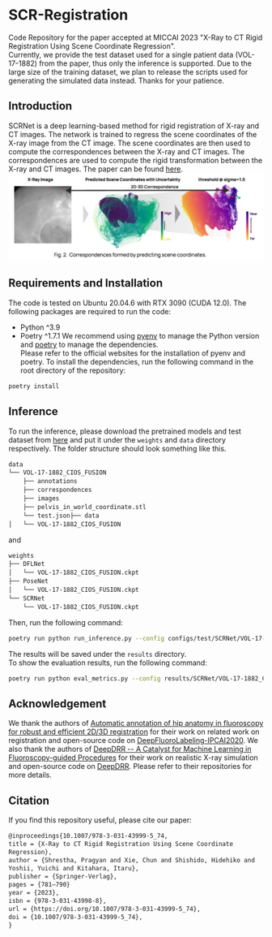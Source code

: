 # SCR-Registration
Code Repository for the paper accepted at MICCAI 2023 "X-Ray to CT Rigid Registration Using Scene Coordinate Regression".  
Currently, we provide the test dataset used for a single patient data (VOL-17-1882) from the paper, thus only the inference is supported. Due to the large size of the training dataset, we plan to release the scripts used for generating the simulated data instead. Thanks for your patience.  

## Introduction
SCRNet is a deep learning-based method for rigid registration of X-ray and CT images. The network is trained to regress the scene coordinates of the X-ray image from the CT image. The scene coordinates are then used to compute the correspondences between the X-ray and CT images. The correspondences are used to compute the rigid transformation between the X-ray and CT images. The paper can be found [here](https://link.springer.com/chapter/10.1007/978-3-031-43999-5_74).
![Corresponeces](./assets/correspondences.png)

## Requirements and Installation
The code is tested on Ubuntu 20.04.6 with RTX 3090 (CUDA 12.0). The following packages are required to run the code:
- Python ^3.9
- Poetry ^1.7.1
We recommend using [pyenv](https://github.com/pyenv/pyenv) to manage the Python version and [poetry](https://python-poetry.org/) to manage the dependencies.  
Please refer to the official websites for the installation of pyenv and poetry. To install the dependencies, run the following command in the root directory of the repository:
```bash
poetry install
```

## Inference
To run the inference, please download the pretrained models and test dataset from [here](https://drive.google.com/drive/folders/1f2ejSE4arB3GsKGeWu4rDzxB2plG-K0c?usp=sharing) and put it under the `weights` and `data` directory respectively. The folder structure should look something like this.  
```bash
data
└── VOL-17-1882_CIOS_FUSION
    ├── annotations
    ├── correspondences
    ├── images
    ├── pelvis_in_world_coordinate.stl
    └── test.json├── data
│   └── VOL-17-1882_CIOS_FUSION
```
and  
```bash
weights
├── DFLNet
│   └── VOL-17-1882_CIOS_FUSION.ckpt
├── PoseNet
│   └── VOL-17-1882_CIOS_FUSION.ckpt
└── SCRNet
    └── VOL-17-1882_CIOS_FUSION.ckpt
```
Then, run the following command:
```bash
poetry run python run_inference.py --config configs/test/SCRNet/VOL-17-1882_CIOS_FUSION.yaml
```
The results will be saved under the `results` directory.  
To show the evaluation results, run the following command:
```bash
poetry run python eval_metrics.py --config results/SCRNet/VOL-17-1882_CIOS_FUSION
```

## Acknowledgement
We thank the authors of [Automatic annotation of hip anatomy in fluoroscopy for robust and efficient 2D/3D registration](https://link.springer.com/article/10.1007/s11548-020-02162-7) for their work on related work on registration and open-source code on [DeepFluoroLabeling-IPCAI2020](https://github.com/rg2/DeepFluoroLabeling-IPCAI2020). We also thank the authors of [DeepDRR -- A Catalyst for Machine Learning in Fluoroscopy-guided Procedures]() for their work on realistic X-ray simulation and open-source code on [DeepDRR](https://github.com/arcadelab/deepdrr). Please refer to their repositories for more details.

## Citation
If you find this repository useful, please cite our paper:
```
@inproceedings{10.1007/978-3-031-43999-5_74,
title = {X-Ray to CT Rigid Registration Using Scene Coordinate Regression},
author = {Shrestha, Pragyan and Xie, Chun and Shishido, Hidehiko and Yoshii, Yuichi and Kitahara, Itaru},
publisher = {Springer-Verlag},
pages = {781–790}
year = {2023},
isbn = {978-3-031-43998-8},
url = {https://doi.org/10.1007/978-3-031-43999-5_74},
doi = {10.1007/978-3-031-43999-5_74},
}
```

